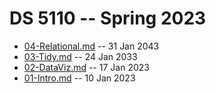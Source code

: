 # DS 5110 -- Spring 2023

* [04-Relational.md](04-Relational.md) -- 31 Jan 2043
* [03-Tidy.md](03-Tidy.md) -- 24 Jan 2033
* [02-DataViz.md](02-DataViz.md) -- 17 Jan 2023
* [01-Intro.md](01-Intro.md) -- 10 Jan 2023
